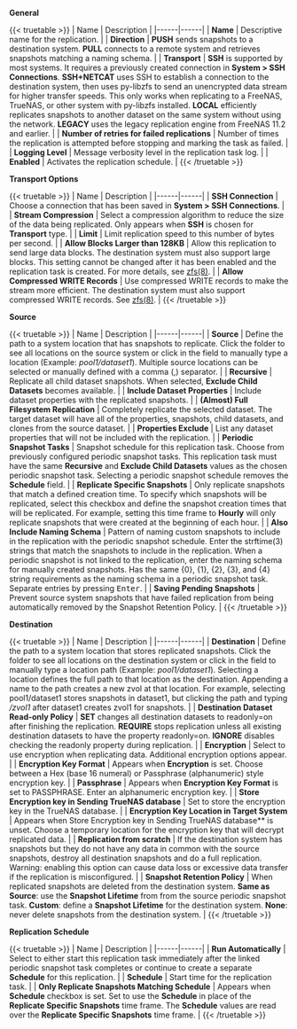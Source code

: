 &NewLine;

**General**

{{< truetable >}}
| Name | Description |
|------|------|
| **Name** | Descriptive name for the replication. |
| **Direction** | **PUSH** sends snapshots to a destination system. **PULL** connects to a remote system and retrieves snapshots matching a naming schema. |
| **Transport** | **SSH** is supported by most systems. It requires a previously created connection in **System > SSH Connections**. **SSH+NETCAT** uses SSH to establish a connection to the destination system, then uses py-libzfs to send an unencrypted data stream for higher transfer speeds. This only works when replicating to a FreeNAS, TrueNAS, or other system with py-libzfs installed.  **LOCAL** efficiently replicates snapshots to another dataset on the same system without using the network.  **LEGACY** uses the legacy replication engine from FreeNAS 11.2 and earlier. |
| **Number of retries for failed replications** | Number of times the replication is attempted before stopping and marking the task as failed. |
| **Logging Level** | Message verbosity level in the replication task log. |
| **Enabled** | Activates the replication schedule. |
{{< /truetable >}}

**Transport Options**

{{< truetable >}}
| Name | Description |
|------|------|
| **SSH Connection** | Choose a connection that has been saved in **System > SSH Connections**. |
| **Stream Compression** | Select a compression algorithm to reduce the size of the data being replicated. Only appears when **SSH** is chosen for **Transport** type. |
| **Limit** | Limit replication speed to this number of bytes per second. |
| **Allow Blocks Larger than 128KB** | Allow this replication to send large data blocks. The destination system must also support large blocks. This setting cannot be changed after it has been enabled and the replication task is created. For more details, see [zfs(8)](https://www.freebsd.org/cgi/man.cgi?query=zfs). |
| **Allow Compressed WRITE Records** | Use compressed WRITE records to make the stream more efficient. The destination system must also support compressed WRITE records. See [zfs(8)](https://www.freebsd.org/cgi/man.cgi?query=zfs). |
{{< /truetable >}}

**Source**

{{< truetable >}}
| Name | Description |
|------|------|
| **Source** | Define the path to a system location that has snapshots to replicate. Click the folder to see all locations on the source system or click in the field to manually type a location (Example: *pool1/dataset1*). Multiple source locations can be selected or manually defined with a comma (,) separator. |
| **Recursive** | Replicate all child dataset snapshots. When selected, **Exclude Child Datasets** becomes available. |
| **Include Dataset Properties** | Include dataset properties with the replicated snapshots. |
| **(Almost) Full Filesystem Replication** | Completely replicate the selected dataset. The target dataset will have all of the properties, snapshots, child datasets, and clones from the source dataset. |
| **Properties Exclude** | List any dataset properties that will not be included with the replication. |
| **Periodic Snapshot Tasks** | Snapshot schedule for this replication task. Choose from previously configured periodic snapshot tasks. This replication task must have the same **Recursive** and **Exclude Child Datasets** values as the chosen periodic snapshot task. Selecting a periodic snapshot schedule removes the **Schedule** field. |
| **Replicate Specific Snapshots** | Only replicate snapshots that match a defined creation time. To specify which snapshots will be replicated, select this checkbox and define the snapshot creation times that will be replicated. For example, setting this time frame to **Hourly** will only replicate snapshots that were created at the beginning of each hour. |
| **Also Include Naming Schema** | Pattern of naming custom snapshots to include in the replication with the periodic snapshot schedule. Enter the strftime(3) strings that match the snapshots to include in the replication.  When a periodic snapshot is not linked to the replication, enter the naming schema for manually created snapshots. Has the same {0}, {1}, {2}, {3}, and {4} string requirements as the naming schema in a periodic snapshot task. Separate entries by pressing <kbd>Enter</kbd>. |
| **Saving Pending Snapshots** | Prevent source system snapshots that have failed replication from being automatically removed by the Snapshot Retention Policy. |
{{< /truetable >}}

**Destination**

{{< truetable >}}
| Name | Description |
|------|------|
| **Destination** | Define the path to a system location that stores replicated snapshots. Click the folder to see all locations on the destination system or click in the field to manually type a location path (Example: *pool1/dataset1*). Selecting a location defines the full path to that location as the destination. Appending a name to the path creates a new zvol at that location. For example, selecting pool1/dataset1 stores snapshots in dataset1, but clicking the path and typing */zvol1* after dataset1 creates zvol1 for snapshots. |
| **Destination Dataset Read-only Policy** | **SET** changes all destination datasets to readonly=on after finishing the replication.  **REQUIRE** stops replication unless all existing destination datasets to have the property readonly=on.  **IGNORE** disables checking the readonly property during replication. |
| **Encryption** | Select to use encryption when replicating data. Additional encryption options appear. |
| **Encryption Key Format** | Appears when **Encryption** is set. Choose between a Hex (base 16 numeral) or Passphrase (alphanumeric) style encryption key. |
| **Passphrase** | Appears when **Encryption Key Format** is set to PASSPHRASE. Enter an alphanumeric encryption key. |
| **Store Encryption key in Sending TrueNAS database** | Set to store the encryption key in the TrueNAS database. |
| **Encryption Key Location in Target System** | Appears when Store Encryption key in Sending TrueNAS database** is unset. Choose a temporary location for the encryption key that will decrypt replicated data. |
| **Replication from scratch** | If the destination system has snapshots but they do not have any data in common with the source snapshots, destroy all destination snapshots and do a full replication. Warning: enabling this option can cause data loss or excessive data transfer if the replication is misconfigured. |
| **Snapshot Retention Policy** | When replicated snapshots are deleted from the destination system. **Same as Source**: use the **Snapshot Lifetime** from from the source periodic snapshot task. **Custom**: define a **Snapshot Lifetime** for the destination system. **None**: never delete snapshots from the destination system. |
{{< /truetable >}}

**Replication Schedule**

{{< truetable >}}
| Name | Description |
|------|------|
| **Run Automatically** |  Select to either start this replication task immediately after the linked periodic snapshot task completes or continue to create a separate **Schedule** for this replication. |
| **Schedule** |  Start time for the replication task. |
| **Only Replicate Snapshots Matching Schedule** | Appears when **Schedule** checkbox is set. Set to use the **Schedule** in place of the **Replicate Specific Snapshots** time frame. The **Schedule** values are read over the **Replicate Specific Snapshots** time frame. |
{{< /truetable >}}
